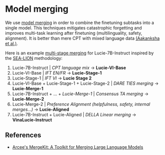 # Model merging

We use [model merging](https://planetbanatt.net/articles/modelmerging.html) in order to combine the finetuning subtasks into a single model. This techniques mitigates catastrophic forgetting and improves multi-task learning after finetuning (multilinguality, safety, alignment). It is better than mere CPT with mixed language data [(Aakanksha et al.)](https://arxiv.org/abs/2410.10801).

Here is an example [multi-stage merging](https://github.com/arcee-ai/mergekit/blob/main/docs/multimerge.md) for Lucie-7B-Instruct inspired by the [SEA-LION](https://arxiv.org/pdf/2504.05747) methodology:

1. Lucie-7B-Instruct | *CPT language mix* -> **Lucie-VI-Base**
2. Lucie-VI-Base | *IFT EN/FR* -> **Lucie-Stage-1**
3. Lucie-Stage-1 | *IFT VI* -> **Lucie Stage 2**
4. Lucie-VI-Base + Lucie-Stage-1 + Lucie-Stage-2 | *DARE TIES merging* -> **Lucie-Merge-1**
5. Lucie-7B-Instruct + ... + *Lucie-Merge-1* | *Consensus TA merging* -> **Lucie-Merge-2**
6. Lucie-Merge-2 | *Preference Alignment (helpfulness, safety, internal merges...)* -> **Lucie-Aligned**
7. Lucie-7B-Instruct + Lucie-Aligned | *DELLA Linear merging* -> **VinaLucie-Instruct**

## References

- [Arcee's MergeKit: A Toolkit for Merging Large Language Models](https://aclanthology.org/2024.emnlp-industry.36)
